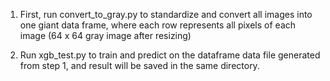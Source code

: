 1. First, run convert_to_gray.py to standardize and convert all images into one giant data frame, 
where each row represents all pixels of each image (64 x 64 gray image after resizing)

2. Run xgb_test.py to train and predict on the dataframe data file generated from step 1, and result will be saved in the same directory.
